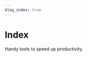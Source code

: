 ```yaml
---
blog_index: true
---
```


# Index
Handy tools to speed up productivity.

<!-- <demo-component/> -->

<NoCodeIndex />